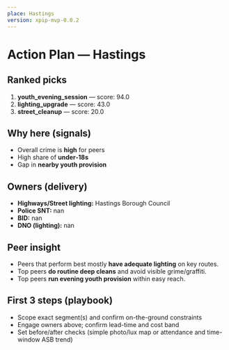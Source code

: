 ```yaml
---
place: Hastings
version: xpip-mvp-0.0.2
---
```


# Action Plan — Hastings

## Ranked picks
1) **youth_evening_session** — score: 94.0
2) **lighting_upgrade** — score: 43.0
3) **street_cleanup** — score: 20.0

## Why here (signals)

- Overall crime is **high** for peers
- High share of **under‑18s**
- Gap in **nearby youth provision**

## Owners (delivery)
- **Highways/Street lighting:** Hastings Borough Council
- **Police SNT:** nan
- **BID:** nan
- **DNO (lighting):** nan

## Peer insight
- Peers that perform best mostly **have adequate lighting** on key routes.
- Top peers **do routine deep cleans** and avoid visible grime/graffiti.
- Top peers **run evening youth provision** within easy reach.

## First 3 steps (playbook)
- Scope exact segment(s) and confirm on-the-ground constraints
- Engage owners above; confirm lead-time and cost band
- Set before/after checks (simple photo/lux map or attendance and time-window ASB trend)
